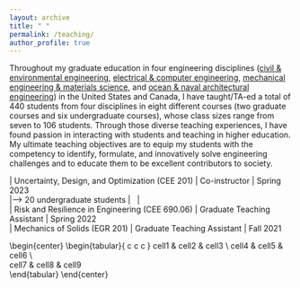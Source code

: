 ```yaml
---
layout: archive
title: " "
permalink: /teaching/
author_profile: true
---
```


Throughout my graduate education in four engineering disciplines
([civil &amp; environmental engineering](https://cee.duke.edu/),
[electrical &amp; computer engineering](https://ece.duke.edu/),
[mechanical engineering &amp; materials science](https://mems.duke.edu/), and
[ocean &amp; naval architectural engineering](https://www.mun.ca/engineering/ona/))
in the United States and Canada,
I have taught/TA-ed a total of 440 students from four disciplines
in eight different courses (two graduate courses and six undergraduate courses),
whose class sizes range from seven to 106 students.
Through those diverse teaching experiences,
I have found passion in interacting with students and teaching in higher education.  
My ultimate teaching objectives are to
equip my students with the competency to identify, formulate, and innovatively solve engineering challenges
and to educate them to be excellent contributors to society.

| Uncertainty, Design, and Optimization (CEE 201) | Co-instructor | Spring 2023 <br />
|--> 20 undergraduate students | &nbsp; | &nbsp; <br />
| Risk and Resilience in Engineering (CEE 690.06) | Graduate Teaching Assistant | Spring 2022 <br />
| Mechanics of Solids (EGR 201) | Graduate Teaching Assistant | Fall 2021 <br />

\begin{center}
\begin{tabular}{ c c c }
 cell1 & cell2 & cell3 \\ 
 cell4 & cell5 & cell6 \\  
 cell7 & cell8 & cell9    
\end{tabular}
\end{center}

